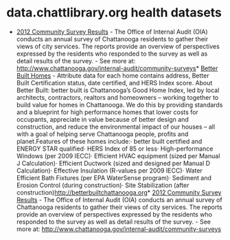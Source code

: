 # data.chattlibrary.org health datasets
* [2012 Community Survey Results](https://data.chattlibrary.org/d/2ytt-g24i) - The Office of Internal Audit (OIA) conducts an annual survey of Chattanooga residents to gather their views of city services. The reports provide an overview of perspectives expressed by the residents who responded to the survey as well as detail results of the survey. - See more at: http://www.chattanooga.gov/internal-audit/community-surveys* [Better Built Homes](https://data.chattlibrary.org/d/6wxq-2sga) - Attribute data for each home contains address, Better Built Certification status, date certified, and HERS Index score. About Better Built: better built is Chattanooga’s Good Home Index, led by local architects, contractors, realtors and homeowners – working together to build value for homes in Chattanooga. We do this by providing standards and a blueprint for high performance homes that lower costs for occupants, appreciate in value because of better design and construction, and reduce the environmental impact of our houses – all with a goal of helping serve Chattanooga people, profits and planet.Features of these homes include:· better built certified and ENERGY STAR qualified· HERS Index of 85 or less· High-performance Windows (per 2009 IECC)· Efficient HVAC equipment (sized per Manual J Calculation)· Efficient Ductwork (sized and designed per Manual D Calculation)· Effective Insulation (R-values per 2009 IECC)· Water Efficient Bath Fixtures (per EPA WaterSense program)· Sediment and Erosion Control (during construction)· Site Stabilization (after construction)http://betterbuiltchattanooga.org* [2012 Community Survey Results](https://data.chattlibrary.org/d/2ytt-g24i) - The Office of Internal Audit (OIA) conducts an annual survey of Chattanooga residents to gather their views of city services. The reports provide an overview of perspectives expressed by the residents who responded to the survey as well as detail results of the survey. - See more at: http://www.chattanooga.gov/internal-audit/community-surveys